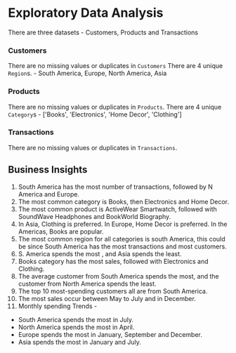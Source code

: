 # Exploratory Data Analysis

There are three datasets - Customers, Products and Transactions

### Customers
There are no missing values or duplicates in `Customers`
There are 4 unique `Region`s. - South America, Europe, North America, Asia

### Products
There are no missing values or duplicates in `Products`.
There are 4 unique `Category`s - ['Books', 'Electronics', 'Home Decor', 'Clothing']

### Transactions
There are no missing values or duplicates in `Transactions`.

## Business Insights

1. South America has the most number of transactions, followed by N America and Europe.
2. The most common category is Books, then Electronics and Home Decor.
3. The most common product is ActiveWear Smartwatch, followed with SoundWave Headphones and BookWorld Biography.
4. In Asia, Clothing is preferred. In Europe, Home Decor is preferred. In the Americas, Books are popular.
5. The most common region for all categories is south America, this could be since South America has the most transactions and most customers.
6. S. America spends the most , and Asia spends the least.
7. Books category has the most sales, followed with Electronics and Clothing.
8. The average customer from South America spends the most, and the customer from North America spends the least.
9. The top 10 most-spending customers all are from South America.
10. The most sales occur between May to July and in December.
11. Monthly spending Trends - 
  - South America spends the most in July.
  - North America spends the most in April.
  - Europe spends the most in January, September and December.
  - Asia spends the most in January and July.
